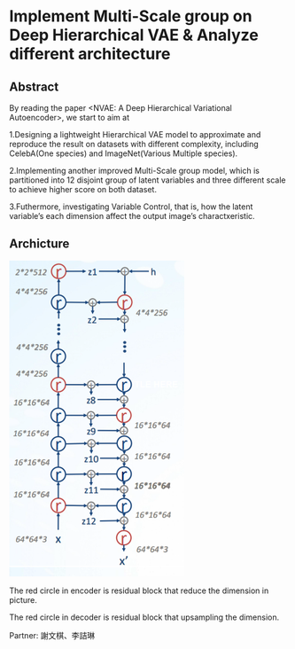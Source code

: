 # Implement Multi-Scale group on Deep Hierarchical VAE & Analyze different architecture

## Abstract

By reading the paper <NVAE: A Deep Hierarchical Variational Autoencoder>,
we start to aim at

1.Designing a lightweight Hierarchical VAE model to approximate and reproduce
the result on datasets with different complexity, including CelebA(One species)
and ImageNet(Various Multiple species).

2.Implementing another improved Multi-Scale group model, which is
partitioned into 12 disjoint group of latent variables and three different scale to
achieve higher score on both dataset.

3.Futhermore, investigating Variable Control, that is, how the latent variable’s
each dimension affect the output image’s charactxeristic.

## Archicture

![](image/a.png)

The red circle in encoder is residual block that reduce the dimension in picture.

The red circle in decoder is residual block that upsampling the dimension.

Partner: 謝文棋、李詰琳